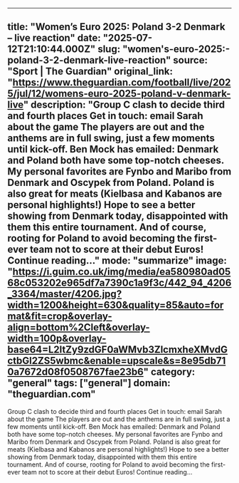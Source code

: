 ---
   title: "Women’s Euro 2025: Poland 3-2 Denmark – live reaction"
   date: "2025-07-12T21:10:44.000Z"
   slug: "women's-euro-2025:-poland-3-2-denmark-live-reaction"
   source: "Sport | The Guardian"
   original_link: "https://www.theguardian.com/football/live/2025/jul/12/womens-euro-2025-poland-v-denmark-live"
   description: "Group C clash to decide third and fourth places  Get in touch: email Sarah about the game  The players are out and the anthems are in full swing, just a few moments until kick-off. Ben Mock has emailed: Denmark and Poland both have some top-notch cheeses. My personal favorites are Fynbo and Maribo from Denmark and Oscypek from Poland. Poland is also great for meats (Kielbasa and Kabanos are personal highlights!) Hope to see a better showing from Denmark today, disappointed with them this entire tournament. And of course, rooting for Poland to avoid becoming the first-ever team not to score at their debut Euros!  Continue reading..."
   mode: "summarize"
   image: "https://i.guim.co.uk/img/media/ea580980ad0568c053202e965df7a7390c1a9f3c/442_94_4206_3364/master/4206.jpg?width=1200&height=630&quality=85&auto=format&fit=crop&overlay-align=bottom%2Cleft&overlay-width=100p&overlay-base64=L2ltZy9zdGF0aWMvb3ZlcmxheXMvdGctbGl2ZS5wbmc&enable=upscale&s=8e95db710a7672d08f0508767fae23b6"
   category: "general"
   tags: ["general"]
   domain: "theguardian.com"
  ---
  Group C clash to decide third and fourth places  Get in touch: email Sarah about the game  The players are out and the anthems are in full swing, just a few moments until kick-off. Ben Mock has emailed: Denmark and Poland both have some top-notch cheeses. My personal favorites are Fynbo and Maribo from Denmark and Oscypek from Poland. Poland is also great for meats (Kielbasa and Kabanos are personal highlights!) Hope to see a better showing from Denmark today, disappointed with them this entire tournament. And of course, rooting for Poland to avoid becoming the first-ever team not to score at their debut Euros!  Continue reading...